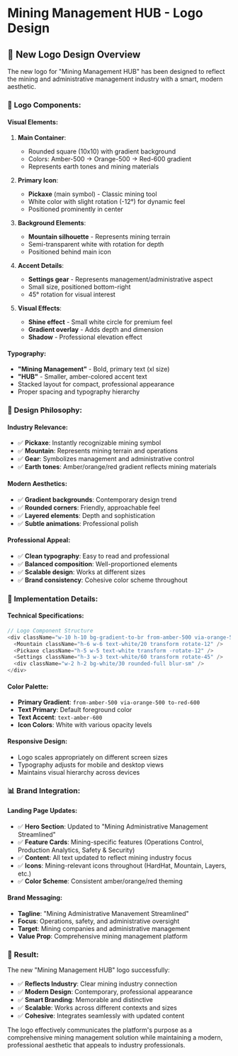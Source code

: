 # Mining Management HUB - Logo Design

## 🎨 **New Logo Design Overview**

The new logo for "Mining Management HUB" has been designed to reflect the mining and administrative management industry with a smart, modern aesthetic.

### 🔧 **Logo Components:**

#### **Visual Elements:**
1. **Main Container**: 
   - Rounded square (10x10) with gradient background
   - Colors: Amber-500 → Orange-500 → Red-600 gradient
   - Represents earth tones and mining materials

2. **Primary Icon**: 
   - **Pickaxe** (main symbol) - Classic mining tool
   - White color with slight rotation (-12°) for dynamic feel
   - Positioned prominently in center

3. **Background Elements**:
   - **Mountain silhouette** - Represents mining terrain
   - Semi-transparent white with rotation for depth
   - Positioned behind main icon

4. **Accent Details**:
   - **Settings gear** - Represents management/administrative aspect
   - Small size, positioned bottom-right
   - 45° rotation for visual interest

5. **Visual Effects**:
   - **Shine effect** - Small white circle for premium feel
   - **Gradient overlay** - Adds depth and dimension
   - **Shadow** - Professional elevation effect

#### **Typography:**
- **"Mining Management"** - Bold, primary text (xl size)
- **"HUB"** - Smaller, amber-colored accent text
- Stacked layout for compact, professional appearance
- Proper spacing and typography hierarchy

### 🎯 **Design Philosophy:**

#### **Industry Relevance:**
- ✅ **Pickaxe**: Instantly recognizable mining symbol
- ✅ **Mountain**: Represents mining terrain and operations
- ✅ **Gear**: Symbolizes management and administrative control
- ✅ **Earth tones**: Amber/orange/red gradient reflects mining materials

#### **Modern Aesthetics:**
- ✅ **Gradient backgrounds**: Contemporary design trend
- ✅ **Rounded corners**: Friendly, approachable feel
- ✅ **Layered elements**: Depth and sophistication
- ✅ **Subtle animations**: Professional polish

#### **Professional Appeal:**
- ✅ **Clean typography**: Easy to read and professional
- ✅ **Balanced composition**: Well-proportioned elements
- ✅ **Scalable design**: Works at different sizes
- ✅ **Brand consistency**: Cohesive color scheme throughout

### 🔄 **Implementation Details:**

#### **Technical Specifications:**
```typescript
// Logo Component Structure
<div className="w-10 h-10 bg-gradient-to-br from-amber-500 via-orange-500 to-red-600 rounded-xl">
  <Mountain className="h-6 w-6 text-white/20 transform rotate-12" />      // Background
  <Pickaxe className="h-5 w-5 text-white transform -rotate-12" />         // Main icon
  <Settings className="h-3 w-3 text-white/60 transform rotate-45" />      // Accent
  <div className="w-2 h-2 bg-white/30 rounded-full blur-sm" />            // Shine effect
</div>
```

#### **Color Palette:**
- **Primary Gradient**: `from-amber-500 via-orange-500 to-red-600`
- **Text Primary**: Default foreground color
- **Text Accent**: `text-amber-600`
- **Icon Colors**: White with various opacity levels

#### **Responsive Design:**
- Logo scales appropriately on different screen sizes
- Typography adjusts for mobile and desktop views
- Maintains visual hierarchy across devices

### 📊 **Brand Integration:**

#### **Landing Page Updates:**
- ✅ **Hero Section**: Updated to "Mining Administrative Management Streamlined"
- ✅ **Feature Cards**: Mining-specific features (Operations Control, Production Analytics, Safety & Security)
- ✅ **Content**: All text updated to reflect mining industry focus
- ✅ **Icons**: Mining-relevant icons throughout (HardHat, Mountain, Layers, etc.)
- ✅ **Color Scheme**: Consistent amber/orange/red theming

#### **Brand Messaging:**
- **Tagline**: "Mining Administrative Manavement Streamlined"
- **Focus**: Operations, safety, and administrative oversight
- **Target**: Mining companies and administrative management
- **Value Prop**: Comprehensive mining management platform

### 🎉 **Result:**

The new "Mining Management HUB" logo successfully:
- ✅ **Reflects Industry**: Clear mining industry connection
- ✅ **Modern Design**: Contemporary, professional appearance
- ✅ **Smart Branding**: Memorable and distinctive
- ✅ **Scalable**: Works across different contexts and sizes
- ✅ **Cohesive**: Integrates seamlessly with updated content

The logo effectively communicates the platform's purpose as a comprehensive mining management solution while maintaining a modern, professional aesthetic that appeals to industry professionals.